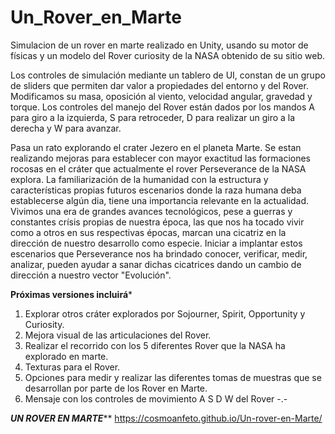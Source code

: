 # Un_Rover_en_Marte
 Simulacion de un rover en marte realizado en Unity, usando su motor de físicas y un modelo del Rover curiosity de la NASA obtenido de su sitio web. 
 
Los controles de simulación mediante un tablero de UI, constan de un grupo de sliders que permiten dar valor a propiedades del entorno y del Rover. Modificamos su masa, oposición al viento, velocidad angular, gravedad y torque. Los controles del manejo del Rover están dados por los mandos A para giro a la izquierda, S para retroceder, D para realizar un giro a la derecha y W para avanzar. 

Pasa un rato explorando el crater Jezero en el planeta Marte. Se estan realizando mejoras para establecer con mayor exactitud las formaciones rocosas en el cráter que actualmente el rover Perseverance de la NASA explora. La familiarización de la humanidad con la estructura y características propias  futuros escenarios donde la raza humana deba establecerse algún dia, tiene una importancia relevante en la actualidad. Vivimos una era de grandes avances tecnológicos, pese a guerras y constantes crísis propias de nuestra época, las que nos ha tocado vivir como a otros en sus respectivas épocas, marcan una cicatriz en la dirección de nuestro desarrollo como especie. Iniciar a implantar estos escenarios que Perseverance nos ha brindado conocer, verificar, medir, analizar, pueden ayudar a sanar dichas cicatrices dando un cambio de dirección a nuestro vector "Evolución". 

********Próximas versiones incluirá*********
1. Explorar otros cráter explorados por Sojourner, Spirit, Opportunity y Curiosity.
2. Mejora visual de las articulaciones del Rover.
3. Realizar el recorrido con los 5 diferentes Rover que la NASA ha explorado en marte. 
4. Texturas para el Rover. 
5. Opciones para medir y realizar las diferentes tomas de muestras que se desarrollan por parte de los Rover en Marte. 
6. Mensaje con los controles de movimiento A S D W del Rover -.-

***************UN ROVER EN MARTE*****************
https://cosmoanfeto.github.io/Un-rover-en-Marte/

